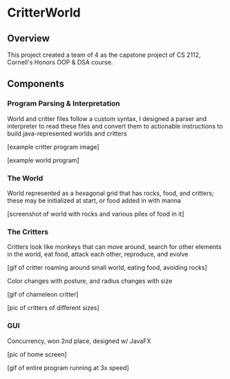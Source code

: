 # CritterWorld

## Overview

This project created a team of 4 as the capstone project of CS 2112, Cornell's Honors OOP & DSA course. 

## Components

### Program Parsing & Interpretation

World and critter files follow a custom syntax, I designed a parser and interpreter to read these files and convert them to actionable instructions to build java-represented worlds and critters

[example critter program image]

[example world program]

### The World

World represented as a hexagonal grid that has rocks, food, and critters; these may be initialized at start, or food added in with manna

[screenshot of world with rocks and various piles of food in it]

### The Critters

Critters look like monkeys that can move around, search for other elements in the world, eat food, attack each other, reproduce, and evolve

[gif of critter roaming around small world, eating food, avoiding rocks]

Color changes with posture, and radius changes with size

[gif of chameleon critter]

[pic of critters of different sizes]

### GUI

Concurrency, won 2nd place, designed w/ JavaFX

[pic of home screen]

[gif of entire program running at 3x speed]
